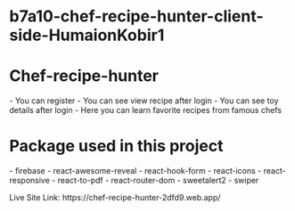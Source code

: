 # b7a10-chef-recipe-hunter-client-side-HumaionKobir1
<h1>Chef-recipe-hunter</h1>
-   You can register
-   You can see view recipe after login
-   You can see toy details after login
-   Here you can learn favorite recipes from famous chefs
<h1>Package used in this project</h1>
-   firebase
-   react-awesome-reveal
-   react-hook-form
-   react-icons
-   react-responsive
-   react-to-pdf
-   react-router-dom
-   sweetalert2
-   swiper

<p>Live Site Link: https://chef-recipe-hunter-2dfd9.web.app/</p>